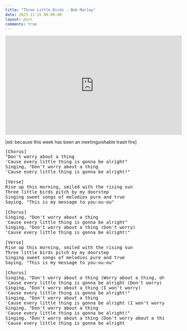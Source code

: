 ```yaml
---
title: "Three Little Birds - Bob Marley"
date: 2023-11-25 06:00:00
layout: post
comments: true
---
```


<iframe width="560" height="315" src="https://www.youtube.com/embed/HNBCVM4KbUM?si=n5eMHbuPmAs8ZE_o" title="YouTube video player" frameborder="0" allow="accelerometer; autoplay; clipboard-write; encrypted-media; gyroscope; picture-in-picture; web-share" allowfullscreen></iframe>

[ed: because this week has been an inextinguishable trash fire]

<pre>
[Chorus]
"Don't worry about a thing
'Cause every little thing is gonna be alright"
Singing, "Don't worry about a thing
'Cause every little thing is gonna be alright!"

[Verse]
Rise up this morning, smiled with the rising sun
Three little birds pitch by my doorstep
Singing sweet songs of melodies pure and true
Saying, "This is my message to you-ou-ou"

[Chorus]
Singing, "Don't worry about a thing
'Cause every little thing is gonna be alright"
Singing, "Don't worry about a thing (Don't worry)
'Cause every little thing is gonna be alright!"

[Verse]
Rise up this morning, smiled with the rising sun
Three little birds pitch by my doorstep
Singing sweet songs of melodies pure and true
Saying, "This is my message to you-ou-ou"

[Chorus]
Singing, "Don't worry about a thing (Worry about a thing, oh)
'Cause every little thing is gonna be alright (Don't worry)
Singing, "Don't worry about a thing (I won't worry)
'Cause every little thing is gonna be alright!"
Singing, "Don't worry about a thing
'Cause every little thing is gonna be alright (I won't worry)
Singing, "Don't worry about a thing
'Cause every little thing is gonna be alright!"
Singing, "Don't worry about a thing (Don't worry about a thing)
'Cause every little thing is gonna be alright
</pre>
